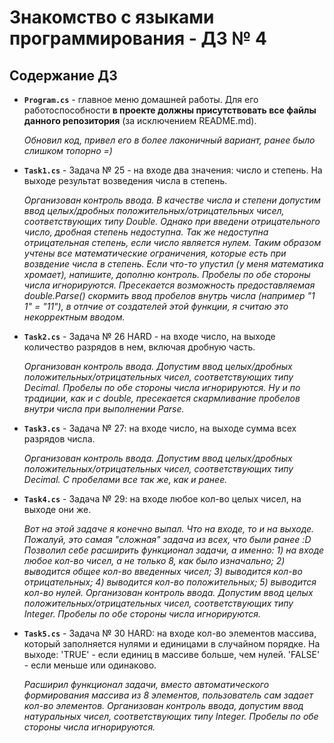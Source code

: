 # Знакомство с языками программирования - ДЗ № 4

## Содержание ДЗ

* **`Program.cs`** - главное меню домашней работы. Для его работоспособности **в проекте должны присутствовать все файлы данного репозитория** (за исключением README.md).

    _Обновил код, привел его в более лаконичный вариант, ранее было слишком топорно =)_

* **`Task1.cs`** - Задача № 25 - на входе два значения: число и степень. На выходе результат возведения числа в степень.

    _Организован контроль ввода. В качестве числа и степени допустим ввод целых/дробных положительных/отрицательных чисел, соответствующих типу Double. Однако при введени отрицательного число, дробная степень недоступна. Так же недоступна отрицательная степень, если число является нулем. Таким образом учтены все математические ограничения, которые есть при возвдение числа в степень. Если что-то упустил (у меня математика хромает), напишите, дополню контроль. Пробелы по обе стороны числа игнорируются. Пресекается возможность предоставляемая double.Parse() скормить ввод пробелов внутрь числа (например "1 1" = "11"), в отлчие от создателей этой функции, я считаю это некорректным вводом._

* **`Task2.cs`** - Задача № 26 HARD - на входе число, на выходе количество разрядов в нем, включая дробную часть.

    _Организован контроль ввода. Допустим ввод целых/дробных положительных/отрицательных чисел, соответствующих типу Decimal. Пробелы по обе стороны числа игнорируются. Ну и по традиции, как и с double, пресекается скармливание пробелов внутри числа при выполнении Parse._

* **`Task3.cs`** - Задача № 27: на входе число, на выходе сумма всех разрядов числа.

    _Организован контроль ввода. Допустим ввод целых/дробных положительных/отрицательных чисел, соответствующих типу Decimal. С пробелами все так же, как и ранее._

* **`Task4.cs`** - Задача № 29: на входе любое кол-во целых чисел, на выходе они же.

    _Вот на этой задаче я конечно выпал. Что на входе, то и на выходе. Пожалуй, это самая "сложная" задача из всех, что были ранее :D Позволил себе расширить функционал задачи, а именно: 1) на входе любое кол-во чисел, а не только 8, как было изначально; 2) выводится общее кол-во введенных чисел; 3) выводится кол-во отрицательных; 4) выводится кол-во положительных; 5) выводится кол-во нулей. Организован контроль ввода. Допустим ввод целых положительных/отрицательных чисел, соответствующих типу Integer. Пробелы по обе стороны числа игнорируются._

* **`Task5.cs`** - Задача № 30 HARD: на входе кол-во элементов массива, который заполняется нулями и единицами в случайном порядке. На выходе: 'TRUE' - если единиц в массиве больше, чем нулей. 'FALSE' - если меньше или одинаково.

    _Расширил функционал задачи, вместо автоматического формирования массива из 8 элементов, пользователь сам задает кол-во элементов. Организован контроль ввода, допустим ввод натуральных чисел, соответствующих типу Integer. Пробелы по обе стороны числа игнорируются._
